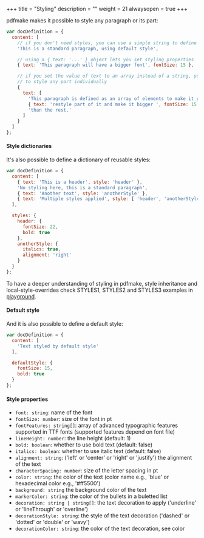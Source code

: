 +++
title = "Styling"
description = ""
weight = 21
alwaysopen = true
+++

pdfmake makes it possible to style any paragraph or its part:

```js
var docDefinition = {
  content: [
    // if you don't need styles, you can use a simple string to define a paragraph
    'This is a standard paragraph, using default style',

    // using a { text: '...' } object lets you set styling properties
    { text: 'This paragraph will have a bigger font', fontSize: 15 },

    // if you set the value of text to an array instead of a string, you'll be able
    // to style any part individually
    {
      text: [
        'This paragraph is defined as an array of elements to make it possible to ',
        { text: 'restyle part of it and make it bigger ', fontSize: 15 },
        'than the rest.'
      ]
    }
  ]
};
```

#### Style dictionaries
It's also possible to define a dictionary of reusable styles:

```js
var docDefinition = {
  content: [
    { text: 'This is a header', style: 'header' },
    'No styling here, this is a standard paragraph',
    { text: 'Another text', style: 'anotherStyle' },
    { text: 'Multiple styles applied', style: [ 'header', 'anotherStyle' ] }
  ],

  styles: {
    header: {
      fontSize: 22,
      bold: true
    },
    anotherStyle: {
      italics: true,
      alignment: 'right'
    }
  }
};
```

To have a deeper understanding of styling in pdfmake, style inheritance and local-style-overrides check STYLES1, STYLES2 and STYLES3 examples in [playground](http://pdfmake.org/playground.html).

#### Default style

And it is also possible to define a default style:

```js
var docDefinition = {
  content: [
    'Text styled by default style'
  ],

  defaultStyle: {
    fontSize: 15,
    bold: true
  }
};
```

#### Style properties

* `font: string`: name of the font
* `fontSize: number`: size of the font in pt
* `fontFeatures: string[]`: array of advanced typographic features supported in TTF fonts (supported features depend on font file)
* `lineHeight: number`: the line height (default: 1)
* `bold: boolean`: whether to use bold text (default: false)
* `italics: boolean`: whether to use italic text (default: false)
* `alignment: string`: ('left' or 'center' or 'right' or 'justify') the alignment of the text
* `characterSpacing: number`: size of the letter spacing in pt
* `color: string`: the color of the text (color name e.g., 'blue' or hexadecimal color e.g., '#ff5500')
* `background: string` the background color of the text
* `markerColor: string`: the color of the bullets in a buletted list
* `decoration: string | string[]`: the text decoration to apply ('underline' or 'lineThrough' or 'overline')
* `decorationStyle: string`: the style of the text decoration ('dashed' or 'dotted' or 'double' or 'wavy')
* `decorationColor: string`: the color of the text decoration, see color
